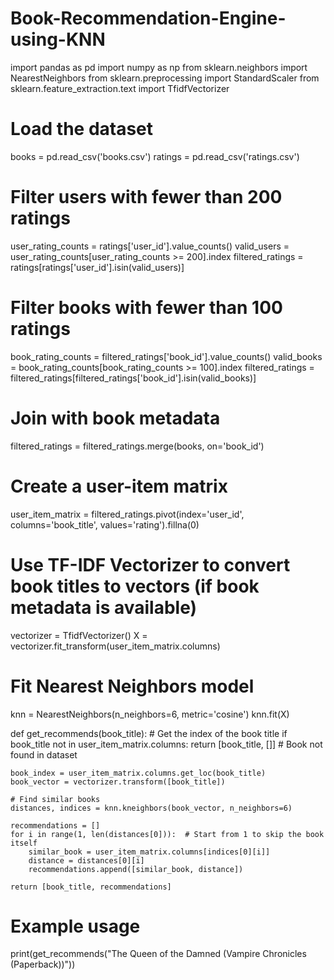 # Book-Recommendation-Engine-using-KNN

import pandas as pd
import numpy as np
from sklearn.neighbors import NearestNeighbors
from sklearn.preprocessing import StandardScaler
from sklearn.feature_extraction.text import TfidfVectorizer

# Load the dataset
books = pd.read_csv('books.csv')
ratings = pd.read_csv('ratings.csv')

# Filter users with fewer than 200 ratings
user_rating_counts = ratings['user_id'].value_counts()
valid_users = user_rating_counts[user_rating_counts >= 200].index
filtered_ratings = ratings[ratings['user_id'].isin(valid_users)]

# Filter books with fewer than 100 ratings
book_rating_counts = filtered_ratings['book_id'].value_counts()
valid_books = book_rating_counts[book_rating_counts >= 100].index
filtered_ratings = filtered_ratings[filtered_ratings['book_id'].isin(valid_books)]

# Join with book metadata
filtered_ratings = filtered_ratings.merge(books, on='book_id')

# Create a user-item matrix
user_item_matrix = filtered_ratings.pivot(index='user_id', columns='book_title', values='rating').fillna(0)

# Use TF-IDF Vectorizer to convert book titles to vectors (if book metadata is available)
vectorizer = TfidfVectorizer()
X = vectorizer.fit_transform(user_item_matrix.columns)


# Fit Nearest Neighbors model
knn = NearestNeighbors(n_neighbors=6, metric='cosine')
knn.fit(X)


def get_recommends(book_title):
    # Get the index of the book title
    if book_title not in user_item_matrix.columns:
        return [book_title, []]  # Book not found in dataset
    
    book_index = user_item_matrix.columns.get_loc(book_title)
    book_vector = vectorizer.transform([book_title])
    
    # Find similar books
    distances, indices = knn.kneighbors(book_vector, n_neighbors=6)
    
    recommendations = []
    for i in range(1, len(distances[0])):  # Start from 1 to skip the book itself
        similar_book = user_item_matrix.columns[indices[0][i]]
        distance = distances[0][i]
        recommendations.append([similar_book, distance])
    
    return [book_title, recommendations]

# Example usage
print(get_recommends("The Queen of the Damned (Vampire Chronicles (Paperback))"))


